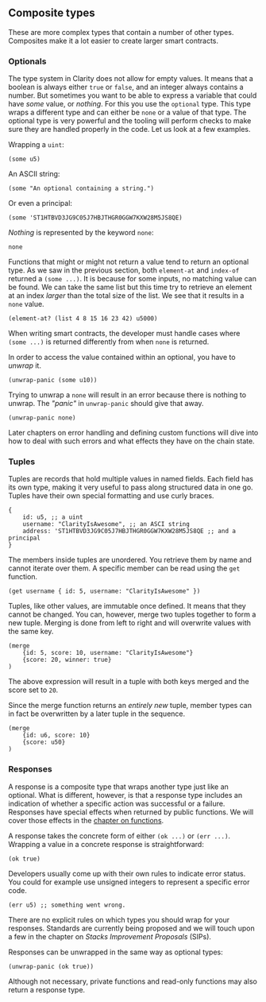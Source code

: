## Composite types

These are more complex types that contain a number of other types. Composites
make it a lot easier to create larger smart contracts.

### Optionals

The type system in Clarity does not allow for empty values. It means that a
boolean is always either `true` or `false`, and an integer always contains a
number. But sometimes you want to be able to express a variable that could have
_some_ value, or _nothing_. For this you use the `optional` type. This type
wraps a different type and can either be `none` or a value of that type. The
optional type is very powerful and the tooling will perform checks to make sure
they are handled properly in the code. Let us look at a few examples.

Wrapping a `uint`:

```Clarity
(some u5)
```

An ASCII string:

```Clarity
(some "An optional containing a string.")
```

Or even a principal:

```Clarity
(some 'ST1HTBVD3JG9C05J7HBJTHGR0GGW7KXW28M5JS8QE)
```

_Nothing_ is represented by the keyword `none`:

```Clarity
none
```

Functions that might or might not return a value tend to return an optional
type. As we saw in the previous section, both `element-at` and `index-of`
returned a `(some ...)`. It is because for some inputs, no matching value can be
found. We can take the same list but this time try to retrieve an element at an
index _larger_ than the total size of the list. We see that it results in a
`none` value.

```Clarity
(element-at? (list 4 8 15 16 23 42) u5000)
```

When writing smart contracts, the developer must handle cases where `(some ...)`
is returned differently from when `none` is returned.

In order to access the value contained within an optional, you have to _unwrap_
it.

```Clarity
(unwrap-panic (some u10))
```

Trying to unwrap a `none` will result in an error because there is nothing to
unwrap. The _"panic"_ in `unwrap-panic` should give that away.

```Clarity
(unwrap-panic none)
```

Later chapters on error handling and defining custom functions will dive into
how to deal with such errors and what effects they have on the chain state.

### Tuples

Tuples are records that hold multiple values in named fields. Each field has its
own type, making it very useful to pass along structured data in one go. Tuples
have their own special formatting and use curly braces.

```Clarity
{
	id: u5, ;; a uint
	username: "ClarityIsAwesome", ;; an ASCI string
	address: 'ST1HTBVD3JG9C05J7HBJTHGR0GGW7KXW28M5JS8QE ;; and a principal
}
```

The members inside tuples are unordered. You retrieve them by name and cannot
iterate over them. A specific member can be read using the `get` function.

```Clarity
(get username { id: 5, username: "ClarityIsAwesome" })
```

Tuples, like other values, are immutable once defined. It means that they cannot
be changed. You can, however, merge two tuples together to form a new tuple.
Merging is done from left to right and will overwrite values with the same key.

```Clarity
(merge
	{id: 5, score: 10, username: "ClarityIsAwesome"}
	{score: 20, winner: true}
)
```

The above expression will result in a tuple with both keys merged and the score
set to `20`.

Since the merge function returns an _entirely new_ tuple, member types can in
fact be overwritten by a later tuple in the sequence.

```Clarity
(merge
	{id: u6, score: 10}
	{score: u50}
)
```

### Responses

A response is a composite type that wraps another type just like an optional.
What is different, however, is that a response type includes an indication of
whether a specific action was successful or a failure. Responses have special
effects when returned by public functions. We will cover those effects in the
[chapter on functions](ch04-01-public-functions.md).

A response takes the concrete form of either `(ok ...)` or `(err ...)`. Wrapping
a value in a concrete response is straightforward:

```Clarity
(ok true)
```

Developers usually come up with their own rules to indicate error status. You
could for example use unsigned integers to represent a specific error code.

```Clarity
(err u5) ;; something went wrong.
```

There are no explicit rules on which types you should wrap for your responses.
Standards are currently being proposed and we will touch upon a few in the
chapter on _Stacks Improvement Proposals_ (SIPs).

Responses can be unwrapped in the same way as optional types:

```Clarity
(unwrap-panic (ok true))
```

Although not necessary, private functions and read-only functions may also
return a response type.
